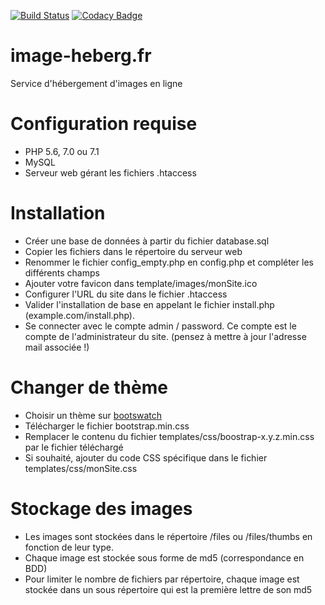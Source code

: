 [![Build Status](https://travis-ci.org/AnaelMobilia/image-heberg.fr.svg?branch=master)](https://travis-ci.org/AnaelMobilia/image-heberg.fr)
[![Codacy Badge](https://api.codacy.com/project/badge/Grade/d61a46162db94e0b8a053f4bb5dbc62f)](https://www.codacy.com/app/AnaelMobilia/image-heberg-fr?utm_source=github.com&amp;utm_medium=referral&amp;utm_content=AnaelMobilia/image-heberg.fr&amp;utm_campaign=Badge_Grade)
# image-heberg.fr
Service d'hébergement d'images en ligne

# Configuration requise
  - PHP 5.6, 7.0 ou 7.1
  - MySQL
  - Serveur web gérant les fichiers .htaccess

# Installation
  - Créer une base de données à partir du fichier database.sql
  - Copier les fichiers dans le répertoire du serveur web
  - Renommer le fichier config_empty.php en config.php et compléter les différents champs
  - Ajouter votre favicon dans template/images/monSite.ico
  - Configurer l'URL du site dans le fichier .htaccess
  - Valider l'installation de base en appelant le fichier install.php (example.com/install.php).
  - Se connecter avec le compte admin / password. Ce compte est le compte de l'administrateur du site. (pensez à mettre à jour l'adresse mail associée !)

# Changer de thème
  - Choisir un thème sur [bootswatch](https://bootswatch.com/3/)
  - Télécharger le fichier bootstrap.min.css
  - Remplacer le contenu du fichier templates/css/boostrap-x.y.z.min.css par le fichier téléchargé
  - Si souhaité, ajouter du code CSS spécifique dans le fichier templates/css/monSite.css

# Stockage des images
  - Les images sont stockées dans le répertoire /files ou /files/thumbs en fonction de leur type.
  - Chaque image est stockée sous forme de md5 (correspondance en BDD)
  - Pour limiter le nombre de fichiers par répertoire, chaque image est stockée dans un sous répertoire qui est la première lettre de son md5
